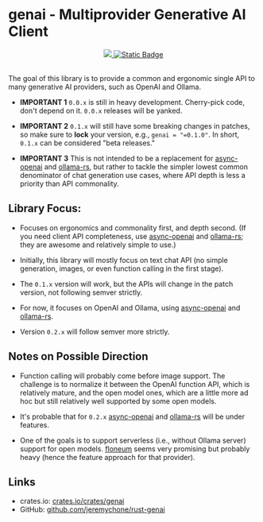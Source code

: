 # genai - Multiprovider Generative AI Client

<div align="center">

<a href="https://crates.io/crates/genai">
<img src="https://img.shields.io/crates/v/genai.svg" />
</a> 

<a href="https://github.com/jeremychone/rust-genai">
<img alt="Static Badge" src="https://img.shields.io/badge/GitHub-Repo?color=%23336699">
</a>

</div>

<br />

The goal of this library is to provide a common and ergonomic single API to many generative AI providers, such as OpenAI and Ollama.

- **IMPORTANT 1** `0.0.x` is still in heavy development. Cherry-pick code, don't depend on it. `0.0.x` releases will be yanked.

- **IMPORTANT 2** `0.1.x` will still have some breaking changes in patches, so make sure to **lock** your version, e.g., `genai = "=0.1.0"`. In short, `0.1.x` can be considered "beta releases."

- **IMPORTANT 3** This is not intended to be a replacement for [async-openai](https://crates.io/search?q=async-openai) and [ollama-rs](https://crates.io/crates/ollama-rs), but rather to tackle the simpler lowest common denominator of chat generation use cases, where API depth is less a priority than API commonality.

## Library Focus:

- Focuses on ergonomics and commonality first, and depth second. (If you need client API completeness, use [async-openai](https://crates.io/search?q=async-openai) and [ollama-rs](https://crates.io/crates/ollama-rs); they are awesome and relatively simple to use.)

- Initially, this library will mostly focus on text chat API (no simple generation, images, or even function calling in the first stage).

- The `0.1.x` version will work, but the APIs will change in the patch version, not following semver strictly.

- For now, it focuses on OpenAI and Ollama, using [async-openai](https://crates.io/search?q=async-openai) and [ollama-rs](https://crates.io/crates/ollama-rs).

- Version `0.2.x` will follow semver more strictly.

## Notes on Possible Direction

- Function calling will probably come before image support. The challenge is to normalize it between the OpenAI function API, which is relatively mature, and the open model ones, which are a little more ad hoc but still relatively well supported by some open models.

- It's probable that for `0.2.x` [async-openai](https://crates.io/search?q=async-openai) and [ollama-rs](https://crates.io/crates/ollama-rs) will be under features.

- One of the goals is to support serverless (i.e., without Ollama server) support for open models. [floneum](https://github.com/floneum/floneum) seems very promising but probably heavy (hence the feature approach for that provider).

## Links

- crates.io: [crates.io/crates/genai](https://crates.io/crates/genai)
- GitHub: [github.com/jeremychone/rust-genai](https://github.com/jeremychone/rust-genai)